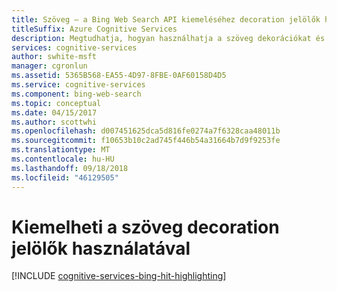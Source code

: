 ```yaml
---
title: Szöveg – a Bing Web Search API kiemeléséhez decoration jelölők használata
titleSuffix: Azure Cognitive Services
description: Megtudhatja, hogyan használhatja a szöveg dekorációkat és a találatok kiemelése a keresési eredmények között, a Bing Web Search API használatával.
services: cognitive-services
author: swhite-msft
manager: cgronlun
ms.assetid: 5365B568-EA55-4D97-8FBE-0AF60158D4D5
ms.service: cognitive-services
ms.component: bing-web-search
ms.topic: conceptual
ms.date: 04/15/2017
ms.author: scottwhi
ms.openlocfilehash: d007451625dca5d816fe0274a7f6328caa48011b
ms.sourcegitcommit: f10653b10c2ad745f446b54a31664b7d9f9253fe
ms.translationtype: MT
ms.contentlocale: hu-HU
ms.lasthandoff: 09/18/2018
ms.locfileid: "46129505"
---
```

# <a name="using-decoration-markers-to-highlight-text"></a>Kiemelheti a szöveg decoration jelölők használatával

[!INCLUDE [cognitive-services-bing-hit-highlighting](../../../includes/cognitive-services-bing-hit-highlighting.md)]
